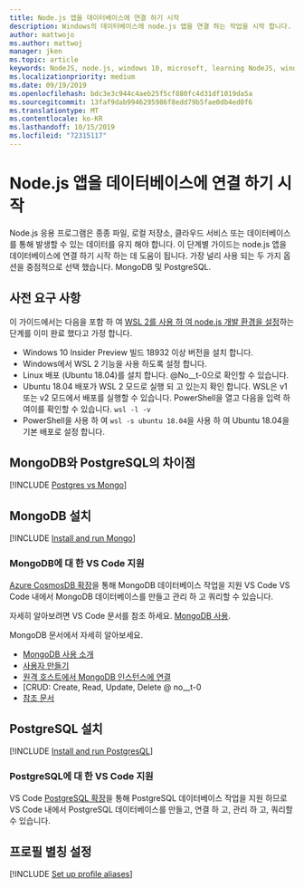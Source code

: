 ```yaml
---
title: Node.js 앱을 데이터베이스에 연결 하기 시작
description: Windows의 데이터베이스에 node.js 앱을 연결 하는 작업을 시작 합니다.
author: mattwojo
ms.author: mattwoj
manager: jken
ms.topic: article
keywords: NodeJS, node.js, windows 10, microsoft, learning NodeJS, windows의 노드, windows의 노드, windows에서 노드 설치, windows에서 노드 설치, windows에서 노드를 사용 하 여 개발, windows에서 NodeJS를 사용 하 여 개발, windows에서 노드 설치, windows의 NodeJS Linux 용 하위 시스템
ms.localizationpriority: medium
ms.date: 09/19/2019
ms.openlocfilehash: bdc3e3c944c4aeb25f5cf880fc4d31df1019da5a
ms.sourcegitcommit: 13faf9dab9946295986f8edd79b5fae0db4ed0f6
ms.translationtype: MT
ms.contentlocale: ko-KR
ms.lasthandoff: 10/15/2019
ms.locfileid: "72315117"
---
```

# <a name="get-started-connecting-nodejs-apps-to-a-database"></a>Node.js 앱을 데이터베이스에 연결 하기 시작

Node.js 응용 프로그램은 종종 파일, 로컬 저장소, 클라우드 서비스 또는 데이터베이스를 통해 발생할 수 있는 데이터를 유지 해야 합니다. 이 단계별 가이드는 node.js 앱을 데이터베이스에 연결 하기 시작 하는 데 도움이 됩니다. 가장 널리 사용 되는 두 가지 옵션을 중점적으로 선택 했습니다. MongoDB 및 PostgreSQL.

## <a name="prerequisites"></a>사전 요구 사항

이 가이드에서는 다음을 포함 하 여 [WSL 2를 사용 하 여 node.js 개발 환경을 설정](./setup-on-wsl2.md)하는 단계를 이미 완료 했다고 가정 합니다.

- Windows 10 Insider Preview 빌드 18932 이상 버전을 설치 합니다.
- Windows에서 WSL 2 기능을 사용 하도록 설정 합니다.
- Linux 배포 (Ubuntu 18.04)를 설치 합니다. @No__t-0으로 확인할 수 있습니다.
- Ubuntu 18.04 배포가 WSL 2 모드로 실행 되 고 있는지 확인 합니다. WSL은 v1 또는 v2 모드에서 배포를 실행할 수 있습니다. PowerShell을 열고 다음을 입력 하 여이를 확인할 수 있습니다. `wsl -l -v`
- PowerShell을 사용 하 여 `wsl -s ubuntu 18.04`을 사용 하 여 Ubuntu 18.04을 기본 배포로 설정 합니다.

## <a name="differences-between-mongodb-and-postgresql"></a>MongoDB와 PostgreSQL의 차이점

[!INCLUDE [Postgres vs Mongo](../includes/postgres-v-mongo.md)]

## <a name="install-mongodb"></a>MongoDB 설치

[!INCLUDE [Install and run Mongo](../includes/install-and-run-mongo.md)]

### <a name="vs-code-support-for-mongodb"></a>MongoDB에 대 한 VS Code 지원

[Azure CosmosDB 확장](https://marketplace.visualstudio.com/items?itemName=ms-azuretools.vscode-cosmosdb)을 통해 MongoDB 데이터베이스 작업을 지원 VS Code VS Code 내에서 MongoDB 데이터베이스를 만들고 관리 하 고 쿼리할 수 있습니다.

자세히 알아보려면 VS Code 문서를 참조 하세요. [MongoDB 사용](https://code.visualstudio.com/docs/azure/mongodb).

MongoDB 문서에서 자세히 알아보세요.

- [MongoDB 사용 소개](https://docs.mongodb.com/manual/introduction/)
- [사용자 만들기](https://docs.mongodb.com/manual/tutorial/create-users/)
- [원격 호스트에서 MongoDB 인스턴스에 연결](https://docs.mongodb.com/manual/mongo/#mongodb-instance-on-a-remote-host)
- [CRUD: Create, Read, Update, Delete @ no__t-0
- [참조 문서](https://docs.mongodb.com/manual/reference/)

## <a name="install-postgresql"></a>PostgreSQL 설치

[!INCLUDE [Install and run PostgresQL](../includes/install-and-run-postgres.md)]

### <a name="vs-code-support-for-postgresql"></a>PostgreSQL에 대 한 VS Code 지원

VS Code [PostgreSQL 확장](https://marketplace.visualstudio.com/items?itemName=ms-ossdata.vscode-postgresql)을 통해 PostgreSQL 데이터베이스 작업을 지원 하므로 VS Code 내에서 PostgreSQL 데이터베이스를 만들고, 연결 하 고, 관리 하 고, 쿼리할 수 있습니다.

## <a name="set-up-profile-aliases"></a>프로필 별칭 설정

[!INCLUDE [Set up profile aliases](../includes/profile-aliases.md)]
